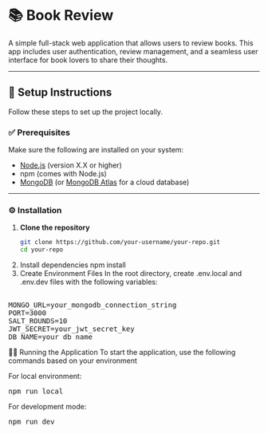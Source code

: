 # 📚 Book Review

A simple full-stack web application that allows users to review books. This app includes user authentication, review management, and a seamless user interface for book lovers to share their thoughts.

---

## 🚀 Setup Instructions

Follow these steps to set up the project locally.

### ✅ Prerequisites

Make sure the following are installed on your system:

- [Node.js](https://nodejs.org/) (version X.X or higher)
- npm (comes with Node.js)
- [MongoDB](https://www.mongodb.com/) (or [MongoDB Atlas](https://www.mongodb.com/cloud/atlas) for a cloud database)

---

### ⚙️ Installation

1. **Clone the repository**
   ```bash
   git clone https://github.com/your-username/your-repo.git
   cd your-repo
2. Install dependencies
   npm install
3. Create Environment Files
   In the root directory, create .env.local and .env.dev files with the following variables:
<pre> 
MONGO_URL=your_mongodb_connection_string 
PORT=3000
SALT_ROUNDS=10
JWT_SECRET=your_jwt_secret_key
DB_NAME=your_db_name
</pre>

🏃‍♂️ Running the Application
To start the application, use the following commands based on your environment

For local environment:
<pre>
npm run local
</pre>

For development mode:
<pre>
npm run dev
</pre>

